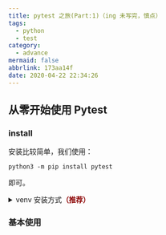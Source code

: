 ```yaml
---
title: pytest 之旅(Part:1)（ing 未写完，慎点）
tags:
  - python
  - test
category:
  - advance
mermaid: false
abbrlink: 173aa14f
date: 2020-04-22 22:34:26
---
```


## 从零开始使用 Pytest

### install
安装比较简单，我们使用：
```
python3 -m pip install pytest
```
即可。

<details>
<summary>venv 安装方式<b style="color: darkred">（推荐）</b></summary>

```bash
python -m venv env  # 创建 虚拟环境文件夹
source env/bin/activate  # 激活虚拟环境，windows 请自己寻找 activate.exe
pip install pytest

# else command
deactivate # 退出虚拟环境
```

</details>

### 基本使用

